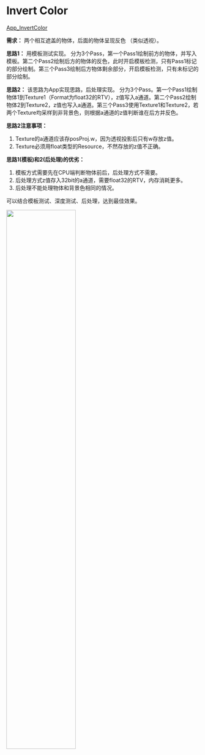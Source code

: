 # Invert Color  

[App_InvertColor](./App_InvertColor.cpp)  

**需求：** 两个相互遮盖的物体，后面的物体呈现反色 （类似透视）。  

**思路1：** 用模板测试实现。 分为3个Pass，第一个Pass1绘制前方的物体，并写入模板。第二个Pass2绘制后方的物体的反色，此时开启模板检测，只有Pass1标记的部分绘制。第三个Pass3绘制后方物体剩余部分，开启模板检测，只有未标记的部分绘制。  


**思路2：** 该思路为App实现思路，后处理实现。 分为3个Pass。第一个Pass1绘制物体1到Texture1（Format为float32的RTV），z值写入a通道。第二个Pass2绘制物体2到Texture2，z值也写入a通道。第三个Pass3使用Texture1和Texture2，若两个Texture均采样到非背景色，则根据a通道的z值判断谁在后方并反色。  

**思路2注意事项：**
1. Texture的a通道应该存posProj.w，因为透视投影后只有w存放z值。
2. Texture必须用float类型的Resource，不然存放的z值不正确。


**思路1(模板)和2(后处理)的优劣：**  
1. 模板方式需要先在CPU端判断物体前后，后处理方式不需要。  
2. 后处理方式z值存入32bit的a通道，需要float32的RTV，内存消耗更多。
3. 后处理不能处理物体和背景色相同的情况。  

可以结合模板测试、深度测试、后处理，达到最佳效果。  

<image src="https://user-images.githubusercontent.com/57032017/180359857-910b86aa-e5d4-4b00-bd2a-880a735ff574.gif" width="60%">   